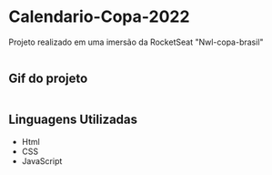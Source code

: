 # Calendario-Copa-2022

<p>Projeto realizado em uma imersão da RocketSeat "Nwl-copa-brasil"</p>

<div align="center">
<img src="" alt="">
</div>

## Gif do projeto

<div align="center">
<img src="" alt="">
</div>

## Linguagens Utilizadas

* Html 
* CSS 
* JavaScript
